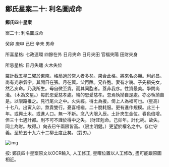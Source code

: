 ## 鄭氏星案二十: 利名圖成命

**鄭氏四十星案**

案二十: 利名圖成命

癸卯 庚申 己巳 辛未 男命

所喜星格: 七政連環 四餘在外 日月夾命 日月夾田 官福夾陽 田財夾身

所忌星格: 日月失躔 火木失位

羅計截五星二曜於東南。格局過於常人者多矣。果合此格。將來名必顯。利必昌。尚有光宗氣宇。其間日在張。月在翼。父再醮。兄各胞。妻有才貌。子先損先女。然乙亥命。乃我所生。母自微至貴。而其同胞者。蓋非我序。性資最美。學問尚淺。（木為文星。）每於恩愛慈孝處。端的恩愛慈孝。忽焉執拗自是處。亦必執拗自是。以限路推之。見行尾火之中。火失經。得土為援。倚上人為福可也。（星高）十七八。出寅入卯。煞貴雙行。憂喜相繼。二十脫耗服。更有進作規模。此三十年。或興土木。或進人口。無一不新。念八大限入辰。土計夾生金位。春色倍增。但三十七遇計都。則不可不謹於得中之失。（財旺剋命。己卯年。計化耗。故失。同土為財。故得。）向去巳午兩限皆高。（限主明健。）更望於權名之中。存仁守義。至於五十九六十二柳土度止矣。（對刃。）

![img](https://lh4.googleusercontent.com/l3ldQJQAaQYMFmw2HJJpksb15Vb1fj_agHbLTUdgiyurDAU0SgAATaMNQXsPPOiUNrrd3MTcz3zUgNkNMcnt0Rzqc6vMNY4FIOQqtbzENYI=w1280)

按: 鄭氏四十星案原文以OCR輸入, 人工修正, 星曜位置以人工修改, 盡可能跟原圖相近。